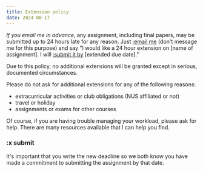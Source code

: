 ```yaml
---
title: Extension policy
date: 2024-08-17
---
```


 _If you email me in advance_, any assignment, including final papers, may be submitted up to 24 hours late for any reason. Just [:email me](/course-ntw2029/course-info/tech-guidelines/#course-email) (don't message me for this purpose) and say "I would like a 24 hour extension on [name of assignment]. I will [:submit it by](#x-submit) [extended due date]."

Due to this policy, no additional extensions will be granted except in serious, documented circumstances.

Please do not ask for additional extensions for any of the following reasons:

- extracurricular activities or club obligations (NUS affiliated or not)
- travel or holiday
- assignments or exams for other courses

Of course, if you are having trouble managing your workload, please ask for help. There are many resources available that I can help you find.

### :x submit

It's important that you write the new deadline so we both know you have made a commitment to submitting the assignment by that date.
